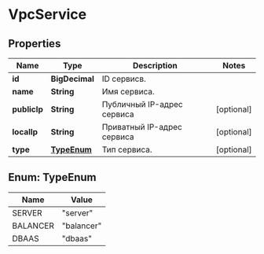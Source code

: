 

# VpcService


## Properties

| Name | Type | Description | Notes |
|------------ | ------------- | ------------- | -------------|
|**id** | **BigDecimal** | ID сервисв. |  |
|**name** | **String** | Имя сервиса. |  |
|**publicIp** | **String** | Публичный IP-адрес сервиса |  [optional] |
|**localIp** | **String** | Приватный IP-адрес сервиса |  [optional] |
|**type** | [**TypeEnum**](#TypeEnum) | Тип сервиса. |  [optional] |



## Enum: TypeEnum

| Name | Value |
|---- | -----|
| SERVER | &quot;server&quot; |
| BALANCER | &quot;balancer&quot; |
| DBAAS | &quot;dbaas&quot; |



